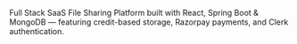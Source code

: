 Full Stack SaaS File Sharing Platform built with React, Spring Boot & MongoDB — featuring credit-based storage, Razorpay payments, and Clerk authentication.

